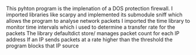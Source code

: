 This pyhton program is the implenation of a DOS protection firewall.
I imported libraries like scarpy and implemented its submodule sniff which allows the program to analyse network packets
I imported the time library to monitor time intervals which i used to determine a transfer rate for the packets 
The library defaultdict store/ manages packet count for each IP address
If an IP sends packets at a rate higher than the threshold the program blocks that IP source 
